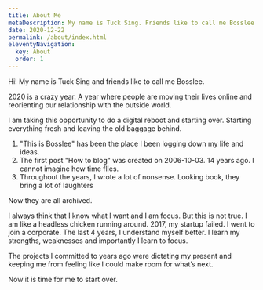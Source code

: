 ```yaml
---
title: About Me
metaDescription: My name is Tuck Sing. Friends like to call me Bosslee.
date: 2020-12-22
permalink: /about/index.html
eleventyNavigation:
  key: About
  order: 1
---
```


Hi! My name is Tuck Sing and friends like to call me Bosslee.

2020 is a crazy year. A year where people are moving their lives online and reorienting our relationship with the outside world.

I am taking this opportunity to do a digital reboot and starting over.
Starting everything fresh and leaving the old baggage behind.

1. "This is Bosslee" has been the place I been logging down my life and ideas.
2. The first post "How to blog" was created on 2006-10-03. 14 years ago. I cannot imagine how time flies.
3. Throughout the years, I wrote a lot of nonsense. Looking book, they bring a lot of laughters

Now they are all archived.

I always think that I know what I want and I am focus. But this is not true. I am like a headless chicken running around. 2017, my startup failed. I went to join a corporate. The last 4 years, I understand myself better. I learn my strengths, weaknesses and importantly I learn to focus.

The projects I committed to years ago were dictating my present and keeping me from feeling like I could make room for what’s next.

Now it is time for me to start over.

